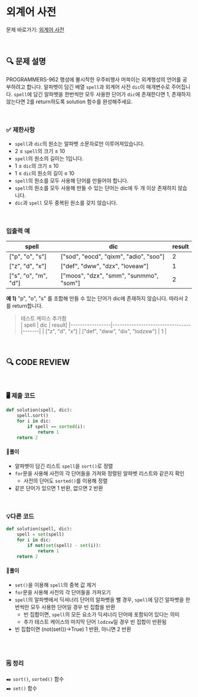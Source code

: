 # 외계어 사전

문제 바로가기: [외계어 사전](https://school.programmers.co.kr/learn/courses/30/lessons/120869)

<br/>

## **🔍 문제 설명**

PROGRAMMERS-962 행성에 불시착한 우주비행사 머쓱이는 외계행성의 언어를 공부하려고 합니다. 알파벳이 담긴 배열 `spell`과 외계어 사전 `dic`이 매개변수로 주어집니다. `spell`에 담긴 알파벳을 한번씩만 모두 사용한 단어가 `dic`에 존재한다면 1, 존재하지 않는다면 2를 return하도록 solution 함수를 완성해주세요.

<br/>

### **✅ 제한사항**

- `spell`과 `dic`의 원소는 알파벳 소문자로만 이루어져있습니다.
- 2 ≤ `spell`의 크기 ≤ 10
- `spell`의 원소의 길이는 1입니다.
- 1 ≤ `dic`의 크기 ≤ 10
- 1 ≤ `dic`의 원소의 길이 ≤ 10
- `spell`의 원소를 모두 사용해 단어를 만들어야 합니다.
- `spell`의 원소를 모두 사용해 만들 수 있는 단어는 dic에 두 개 이상 존재하지 않습니다.
- `dic`과 `spell` 모두 중복된 원소를 갖지 않습니다.

<br/>

### **입출력 예**


|         spell        |                  dic                    | result|
|----------------------|-----------------------------------------|-------|
|   ["p", "o", "s"]	   | ["sod", "eocd", "qixm", "adio", "soo"]	 |   2   |
|   ["z", "d", "x"]	   |    ["def", "dww", "dzx", "loveaw"]      |   1   |
| ["s", "o", "m", "d"] | ["moos", "dzx", "smm", "sunmmo", "som"] |   2   |

**예 1)**
"p", "o", "s" 를 조합해 만들 수 있는 단어가 dic에 존재하지 않습니다. 따라서 2를 return합니다.
  
> 테스트 케이스 추가함    
> |      spell      |              dic                | result|
> |-----------------|---------------------------------|-------|
> | ["z", "d", "x"] | ["def", "dww", "dix", "lodzxw"] |   1   |

<br/>

## **🔍 CODE REVIEW**
<br/>

### **🖥️ 제출 코드**

```python
def solution(spell, dic):
    spell.sort()
    for i in dic:
        if spell == sorted(i):
            return 1
    return 2
```

#### **📍풀이**

- 알파벳이 담긴 리스트 `spell`을 `sort()`로 정렬
- `for`문을 사용해 사전의 각 단어들을 가져와 정렬된 알파벳 리스트와 같은지 확인
  - 사전의 단어도 `sorted()`를 이용해 정렬
- 같은 단어가 있으면 1 반환, 없으면 2 반환

<br/>

### **💡다른 코드**
```python
def solution(spell, dic):
    spell = set(spell)
    for i in dic:
        if not(set(spell) - set(i)):
            return 1
    return 2
```

#### **📍풀이**

- `set()`을 이용해 `spell`의 중복 값 제거
- `for`문을 사용해 사전의 각 단어들을 가져오기
- `spell`의 알파벳에서 딕셔너리 단어의 알파벳을 뺄 경우, `spell`에 담긴 알파벳을 한번씩만 모두 사용한 단어일 경우 빈 집합을 반환
  - 빈 집합이면, `spell`의 모든 요소가 딕셔너리 단어에 포함되어 있다는 의미
  - 추가 테스트 케이스의 마지막 단어 `lodzxw`일 경우 빈 집합이 반환됨
- 빈 집합이면 (not(set())->True) 1 반환, 아니면 2 반환

<br/>

  #
### **🗒️ 정리**
✒️ `sort()`, `sorted()` 함수   
✒️ `set()` 함수   
